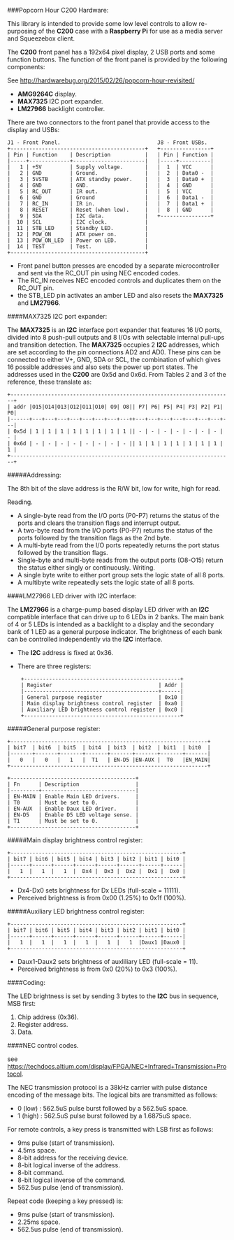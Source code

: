 ###Popcorn Hour C200 Hardware:

This library is intended to provide some low level controls to allow re-purposing of the **C200** case with a **Raspberry Pi** for use as a media server and Squeezebox client.

The **C200** front panel has a 192x64 pixel display, 2 USB ports and some function buttons. The function of the front panel is provided by the following components:

See http://hardwarebug.org/2015/02/26/popcorn-hour-revisited/

 * **AMG9264C** display.
 * **MAX7325** I2C port expander.
 * **LM27966** backlight controller.

There are two connectors to the front panel that provide access to the display and USBs:


    J1 - Front Panel.                               J8 - Front USBs.
    +-------------------------------------------+   +----------------+
    | Pin | Function    | Description           |   | Pin | Function | 
    |-----+-------------+-----------------------|   |-----+----------|
    |   1 | +5V         | Supply voltage.       |   |  1  | VCC      |
    |   2 | GND         | Ground.               |   |  2  | Data0 -  |
    |   3 | 5VSTB       | ATX standby power.    |   |  3  | Data0 +  |
    |   4 | GND         | GND.                  |   |  4  | GND      |
    |   5 | RC_OUT      | IR out.               |   |  5  | VCC      |
    |   6 | GND         | Ground                |   |  6  | Data1 -  |
    |   7 | RC_IN       | IR in.                |   |  7  | Data1 +  |
    |   8 | RESET       | Reset (when low).     |   |  8  | GND      |
    |   9 | SDA         | I2C data.             |   +----------------+
    |  10 | SCL         | I2C clock.            |
    |  11 | STB_LED     | Standby LED.          |
    |  12 | POW_ON      | ATX power on.         |
    |  13 | POW_ON_LED  | Power on LED.         |
    |  14 | TEST        | Test.                 |
    +-------------------------------------------+

 * Front panel button presses are encoded by a separate microcontroller and sent via the RC_OUT pin using NEC encoded codes.
 * The RC_IN receives NEC encoded controls and duplicates them on the RC_OUT pin.
 * the STB_LED pin activates an amber LED and also resets the **MAX7325** and **LM27966**.

####MAX7325 I2C port expander:

The **MAX7325** is an **I2C** interface port expander that features 16 I/O ports, divided into 8 push-pull outputs and 8 I/Os with selectable internal pull-ups and transition detection.
The **MAX7325** occupies 2 **I2C** addresses, which are set according to the pin connections AD2 and AD0. These pins can be connected to either V+, GND, SDA or SCL, the combination of which gives 16 possible addresses and also sets the power up port states.
The addresses used in the **C200** are 0x5d and 0x6d. From Tables 2 and 3 of the reference, these translate as:

    +-----------------------------------------------------------------------+
    | addr |O15|O14|O13|O12|O11|O10| O9| O8|| P7| P6| P5| P4| P3| P2| P1| P0|
    |------+---+---+---+---+---+---+---+---++---+---+---+---+---+---+---+---|
    | 0x5d | 1 | 1 | 1 | 1 | 1 | 1 | 1 | 1 || - | - | - | - | - | - | - | - | 
    | 0x6d | - | - | - | - | - | - | - | - || 1 | 1 | 1 | 1 | 1 | 1 | 1 | 1 | 
    +-----------------------------------------------------------------------+

#####Addressing:

The 8th bit of the slave address is the R/W bit, low for write, high for read.

Reading.
 * A single-byte read from the I/O ports (P0-P7) returns the status of the ports and clears the transition flags and interrupt output.
 * A two-byte read from the I/O ports (P0-P7) returns the status of the ports followed by the transition flags as the 2nd byte.
 * A multi-byte read from the I/O ports repeatedly returns the port status followed by the transition flags.
 * Single-byte and multi-byte reads from the output ports (O8-O15) return the status either singly or continuously. 
Writing.
 * A single byte write to either port group sets the logic state of all 8 ports.
 * A multibyte write repeatedly sets the logic state of all 8 ports.

####LM27966 LED driver with I2C interface:

The **LM27966** is a charge-pump based display LED driver with an **I2C** compatible interface that can drive up to 6 LEDs in 2 banks. The main bank of 4 or 5 LEDs is intended as a backlight to a display and the secondary bank of 1 LED as a general purpose indicator. The brightness of each bank can be controlled independently via the **I2C** interface.

 * The **I2C** address is fixed at 0x36.
 * There are three registers:

        +--------------------------------------------------+
        | Register                                  | Addr |
        |-------------------------------------------+------|
        | General purpose register                  | 0x10 |
        | Main display brightness control register  | 0xa0 |
        | Auxiliary LED brightness control register | 0xc0 |
        +--------------------------------------------------+

#####General purpose register:

    +---------------------------------------------------------------+
    | bit7  | bit6  | bit5  | bit4  | bit3  | bit2  | bit1  | bit0  |
    |-------+-------+-------+-------+-------+-------+-------+-------|
    |   0   |   0   |   1   |  T1   | EN-D5 |EN-AUX |  T0   |EN_MAIN|
    +---------------------------------------------------------------+

    +----------------------------------------+
    | Fn      | Description                  |
    |---------+------------------------------|
    | EN-MAIN | Enable Main LED drivers.     |
    | T0      | Must be set to 0.            |
    | EN-AUX  | Enable Daux LED driver.      |
    | EN-D5   | Enable D5 LED voltage sense. |
    | T1      | Must be set to 0.            |
    +----------------------------------------+

#####Main display brightness control register:

    +-------------------------------------------------------+
    | bit7 | bit6 | bit5 | bit4 | bit3 | bit2 | bit1 | bit0 |
    |------+------+------+------+------+------+------+------|
    |   1  |   1  |   1  |  Dx4 |  Dx3 |  Dx2 |  Dx1 |  Dx0 |
    +-------------------------------------------------------+

 * Dx4-Dx0 sets brightness for Dx LEDs (full-scale = 11111).
 * Perceived brightness is from 0x00 (1.25%) to 0x1f (100%).

#####Auxiliary LED brightness control register:

    +-------------------------------------------------------+
    | bit7 | bit6 | bit5 | bit4 | bit3 | bit2 | bit1 | bit0 |
    |------+------+------+------+------+------+------+------|
    |   1  |   1  |   1  |   1  |   1  |   1  |Daux1 |Daux0 |
    +-------------------------------------------------------+

 * Daux1-Daux2 sets brightness of auxliliary LED (full-scale = 11).
 * Perceived brightness is from 0x0 (20%) to 0x3 (100%).

####Coding:

The LED brightness is set by sending 3 bytes to the **I2C** bus in sequence, MSB first:

 1. Chip address (0x36).
 2. Register address.
 3. Data.

####NEC control codes.

see https://techdocs.altium.com/display/FPGA/NEC+Infrared+Transmission+Protocol.

The NEC transmission protocol is a 38kHz carrier with pulse distance encoding of the message bits. The logical bits are transmitted as follows:

 * 0 (low)  : 562.5uS pulse burst followed by a 562.5uS space.
 * 1 (high) : 562.5uS pulse burst followed by a 1.6875uS space.

For remote controls, a key press is transmitted with LSB first as follows:

 * 9ms pulse (start of transmission).
 * 4.5ms space.
 * 8-bit address for the receiving device.
 * 8-bit logical inverse of the address.
 * 8-bit command.
 * 8-bit logical inverse of the command.
 * 562.5us pulse (end of transmission).

Repeat code (keeping a key pressed) is:

 * 9ms pulse (start of transmission).
 * 2.25ms space.
 * 562.5us pulse (end of transmission).
